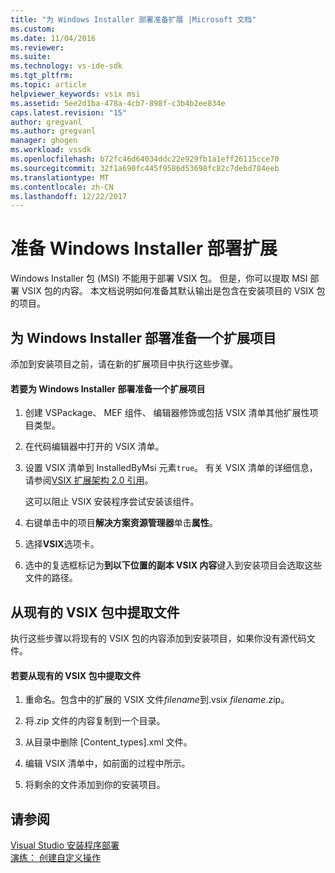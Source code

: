 ```yaml
---
title: "为 Windows Installer 部署准备扩展 |Microsoft 文档"
ms.custom: 
ms.date: 11/04/2016
ms.reviewer: 
ms.suite: 
ms.technology: vs-ide-sdk
ms.tgt_pltfrm: 
ms.topic: article
helpviewer_keywords: vsix msi
ms.assetid: 5ee2d1ba-478a-4cb7-898f-c3b4b2ee834e
caps.latest.revision: "15"
author: gregvanl
ms.author: gregvanl
manager: ghogen
ms.workload: vssdk
ms.openlocfilehash: b72fc46d64034ddc22e929fb1a1eff26115cce70
ms.sourcegitcommit: 32f1a690fc445f9586d53698fc82c7debd784eeb
ms.translationtype: MT
ms.contentlocale: zh-CN
ms.lasthandoff: 12/22/2017
---
```

# <a name="preparing-extensions-for-windows-installer-deployment"></a>准备 Windows Installer 部署扩展
Windows Installer 包 (MSI) 不能用于部署 VSIX 包。 但是，你可以提取 MSI 部署 VSIX 包的内容。 本文档说明如何准备其默认输出是包含在安装项目的 VSIX 包的项目。  
  
## <a name="preparing-an-extension-project-for-windows-installer-deployment"></a>为 Windows Installer 部署准备一个扩展项目  
 添加到安装项目之前，请在新的扩展项目中执行这些步骤。  
  
#### <a name="to-prepare-an-extension-project-for-windows-installer-deployment"></a>若要为 Windows Installer 部署准备一个扩展项目  
  
1.  创建 VSPackage、 MEF 组件、 编辑器修饰或包括 VSIX 清单其他扩展性项目类型。  
  
2.  在代码编辑器中打开的 VSIX 清单。  
  
3.  设置 VSIX 清单到 InstalledByMsi 元素`true`。 有关 VSIX 清单的详细信息，请参阅[VSIX 扩展架构 2.0 引用](../extensibility/vsix-extension-schema-2-0-reference.md)。  
  
     这可以阻止 VSIX 安装程序尝试安装该组件。  
  
4.  右键单击中的项目**解决方案资源管理器**单击**属性**。  
  
5.  选择**VSIX**选项卡。  
  
6.  选中的复选框标记为**到以下位置的副本 VSIX 内容**键入到安装项目会选取这些文件的路径。  
  
## <a name="extracting-files-from-an-existing-vsix-package"></a>从现有的 VSIX 包中提取文件  
 执行这些步骤以将现有的 VSIX 包的内容添加到安装项目，如果你没有源代码文件。  
  
#### <a name="to-extract-files-from-an-existing-vsix-package"></a>若要从现有的 VSIX 包中提取文件  
  
1.  重命名。包含中的扩展的 VSIX 文件*filename*到.vsix *filename*.zip。  
  
2.  将.zip 文件的内容复制到一个目录。  
  
3.  从目录中删除 [Content_types].xml 文件。  
  
4.  编辑 VSIX 清单中，如前面的过程中所示。  
  
5.  将剩余的文件添加到你的安装项目。  
  
## <a name="see-also"></a>请参阅  
 [Visual Studio 安装程序部署](http://msdn.microsoft.com/en-us/121be21b-b916-43e2-8f10-8b080516d2a0)   
 [演练： 创建自定义操作](http://msdn.microsoft.com/en-us/4bd4b63a-2b91-431e-839c-5752443f0eaf)